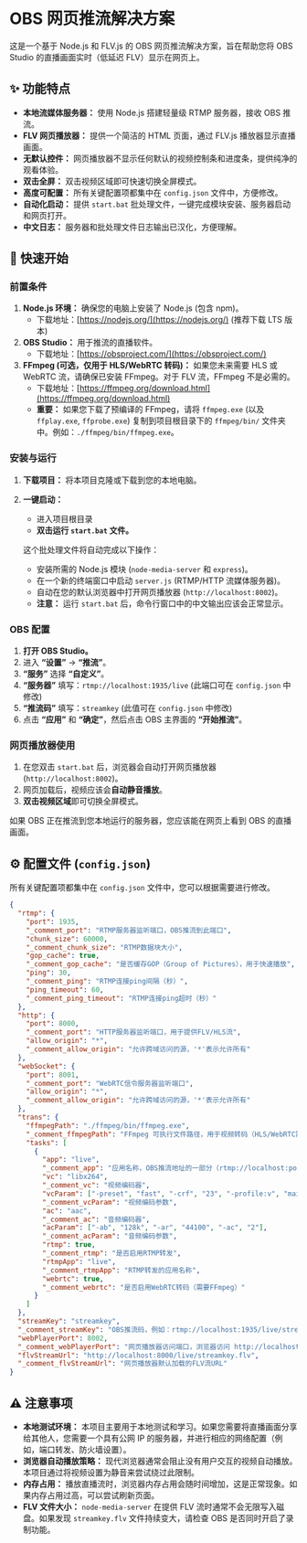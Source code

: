 # OBS 网页推流解决方案

这是一个基于 Node.js 和 FLV.js 的 OBS 网页推流解决方案，旨在帮助您将 OBS Studio 的直播画面实时（低延迟 FLV）显示在网页上。

## ✨ 功能特点

*   **本地流媒体服务器：** 使用 Node.js 搭建轻量级 RTMP 服务器，接收 OBS 推流。
*   **FLV 网页播放器：** 提供一个简洁的 HTML 页面，通过 FLV.js 播放器显示直播画面。
*   **无默认控件：** 网页播放器不显示任何默认的视频控制条和进度条，提供纯净的观看体验。
*   **双击全屏：** 双击视频区域即可快速切换全屏模式。
*   **高度可配置：** 所有关键配置项都集中在 `config.json` 文件中，方便修改。
*   **自动化启动：** 提供 `start.bat` 批处理文件，一键完成模块安装、服务器启动和网页打开。
*   **中文日志：** 服务器和批处理文件日志输出已汉化，方便理解。

## 🚀 快速开始

### 前置条件

1.  **Node.js 环境：** 确保您的电脑上安装了 Node.js (包含 npm)。
    *   下载地址：[https://nodejs.org/](https://nodejs.org/) (推荐下载 LTS 版本)
2.  **OBS Studio：** 用于推流的直播软件。
    *   下载地址：[https://obsproject.com/](https://obsproject.com/)
3.  **FFmpeg (可选，仅用于 HLS/WebRTC 转码)：** 如果您未来需要 HLS 或 WebRTC 流，请确保已安装 FFmpeg。对于 FLV 流，FFmpeg 不是必需的。
    *   下载地址：[https://ffmpeg.org/download.html](https://ffmpeg.org/download.html)
    *   **重要：** 如果您下载了预编译的 FFmpeg，请将 `ffmpeg.exe` (以及 `ffplay.exe`, `ffprobe.exe`) 复制到项目根目录下的 `ffmpeg/bin/` 文件夹中。例如：`./ffmpeg/bin/ffmpeg.exe`。

### 安装与运行

1.  **下载项目：** 将本项目克隆或下载到您的本地电脑。
2.  **一键启动：**
    *   进入项目根目录 
    *   **双击运行 `start.bat` 文件。**

    这个批处理文件将自动完成以下操作：
    *   安装所需的 Node.js 模块 (`node-media-server` 和 `express`)。
    *   在一个新的终端窗口中启动 `server.js` (RTMP/HTTP 流媒体服务器)。
    *   自动在您的默认浏览器中打开网页播放器 (`http://localhost:8002`)。
    *   **注意：** 运行 `start.bat` 后，命令行窗口中的中文输出应该会正常显示。

### OBS 配置

1.  **打开 OBS Studio。**
2.  进入 **“设置”** -> **“推流”**。
3.  **“服务”** 选择 **“自定义”**。
4.  **“服务器”** 填写：`rtmp://localhost:1935/live` (此端口可在 `config.json` 中修改)
5.  **“推流码”** 填写：`streamkey` (此值可在 `config.json` 中修改)
6.  点击 **“应用”** 和 **“确定”**，然后点击 OBS 主界面的 **“开始推流”**。

### 网页播放器使用

1.  在您双击 `start.bat` 后，浏览器会自动打开网页播放器 (`http://localhost:8002`)。
2.  网页加载后，视频应该会**自动静音播放**。
3.  **双击视频区域**即可切换全屏模式。

如果 OBS 正在推流到您本地运行的服务器，您应该能在网页上看到 OBS 的直播画面。

## ⚙️ 配置文件 (`config.json`)

所有关键配置项都集中在 `config.json` 文件中，您可以根据需要进行修改。

```json
{
  "rtmp": {
    "port": 1935,
    "_comment_port": "RTMP服务器监听端口，OBS推流到此端口",
    "chunk_size": 60000,
    "_comment_chunk_size": "RTMP数据块大小",
    "gop_cache": true,
    "_comment_gop_cache": "是否缓存GOP（Group of Pictures），用于快速播放",
    "ping": 30,
    "_comment_ping": "RTMP连接ping间隔（秒）",
    "ping_timeout": 60,
    "_comment_ping_timeout": "RTMP连接ping超时（秒）"
  },
  "http": {
    "port": 8000,
    "_comment_port": "HTTP服务器监听端口，用于提供FLV/HLS流",
    "allow_origin": "*",
    "_comment_allow_origin": "允许跨域访问的源，'*'表示允许所有"
  },
  "webSocket": {
    "port": 8001,
    "_comment_port": "WebRTC信令服务器监听端口",
    "allow_origin": "*",
    "_comment_allow_origin": "允许跨域访问的源，'*'表示允许所有"
  },
  "trans": {
    "ffmpegPath": "./ffmpeg/bin/ffmpeg.exe",
    "_comment_ffmpegPath": "FFmpeg 可执行文件路径，用于视频转码（HLS/WebRTC需要）",
    "tasks": [
      {
        "app": "live",
        "_comment_app": "应用名称，OBS推流地址的一部分（rtmp://localhost:port/app/streamkey）",
        "vc": "libx264",
        "_comment_vc": "视频编码器",
        "vcParam": ["-preset", "fast", "-crf", "23", "-profile:v", "main", "-level", "3.1"],
        "_comment_vcParam": "视频编码参数",
        "ac": "aac",
        "_comment_ac": "音频编码器",
        "acParam": ["-ab", "128k", "-ar", "44100", "-ac", "2"],
        "_comment_acParam": "音频编码参数",
        "rtmp": true,
        "_comment_rtmp": "是否启用RTMP转发",
        "rtmpApp": "live",
        "_comment_rtmpApp": "RTMP转发的应用名称",
        "webrtc": true,
        "_comment_webrtc": "是否启用WebRTC转码（需要FFmpeg）"
      }
    ]
  },
  "streamKey": "streamkey",
  "_comment_streamKey": "OBS推流码，例如：rtmp://localhost:1935/live/streamkey 中的 'streamkey'",
  "webPlayerPort": 8002,
  "_comment_webPlayerPort": "网页播放器访问端口，浏览器访问 http://localhost:8002",
  "flvStreamUrl": "http://localhost:8000/live/streamkey.flv",
  "_comment_flvStreamUrl": "网页播放器默认加载的FLV流URL"
}
```

## ⚠️ 注意事项

*   **本地测试环境：** 本项目主要用于本地测试和学习。如果您需要将直播画面分享给其他人，您需要一个具有公网 IP 的服务器，并进行相应的网络配置（例如，端口转发、防火墙设置）。
*   **浏览器自动播放策略：** 现代浏览器通常会阻止没有用户交互的视频自动播放。本项目通过将视频设置为静音来尝试绕过此限制。
*   **内存占用：** 播放直播流时，浏览器内存占用会随时间增加，这是正常现象。如果内存占用过高，可以尝试刷新页面。
*   **FLV 文件大小：** `node-media-server` 在提供 FLV 流时通常不会无限写入磁盘。如果发现 `streamkey.flv` 文件持续变大，请检查 OBS 是否同时开启了录制功能。
